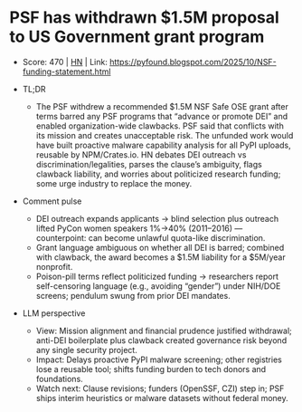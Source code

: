 # PSF has withdrawn $1.5M proposal to US Government grant program

- Score: 470 | [HN](https://news.ycombinator.com/item?id=45721904) | Link: https://pyfound.blogspot.com/2025/10/NSF-funding-statement.html

- TL;DR
  - The PSF withdrew a recommended $1.5M NSF Safe OSE grant after terms barred any PSF programs that “advance or promote DEI” and enabled organization-wide clawbacks. PSF said that conflicts with its mission and creates unacceptable risk. The unfunded work would have built proactive malware capability analysis for all PyPI uploads, reusable by NPM/Crates.io. HN debates DEI outreach vs discrimination/legalities, parses the clause’s ambiguity, flags clawback liability, and worries about politicized research funding; some urge industry to replace the money.

- Comment pulse
  - DEI outreach expands applicants → blind selection plus outreach lifted PyCon women speakers 1%→40% (2011–2016) — counterpoint: can become unlawful quota-like discrimination.
  - Grant language ambiguous on whether all DEI is barred; combined with clawback, the award becomes a $1.5M liability for a $5M/year nonprofit.
  - Poison-pill terms reflect politicized funding → researchers report self-censoring language (e.g., avoiding “gender”) under NIH/DOE screens; pendulum swung from prior DEI mandates.

- LLM perspective
  - View: Mission alignment and financial prudence justified withdrawal; anti-DEI boilerplate plus clawback created governance risk beyond any single security project.
  - Impact: Delays proactive PyPI malware screening; other registries lose a reusable tool; shifts funding burden to tech donors and foundations.
  - Watch next: Clause revisions; funders (OpenSSF, CZI) step in; PSF ships interim heuristics or malware datasets without federal money.
